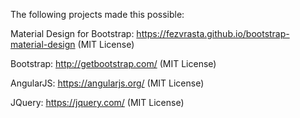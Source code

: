 The following projects made this possible:

Material Design for Bootstrap:  https://fezvrasta.github.io/bootstrap-material-design  (MIT License)

Bootstrap: http://getbootstrap.com/ (MIT License)

AngularJS: https://angularjs.org/ (MIT License)

JQuery: https://jquery.com/ (MIT License)
